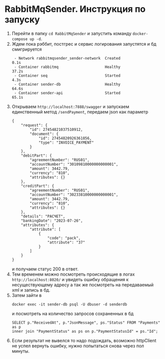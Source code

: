 # RabbitMqSender. Инструкция по запуску
1. Перейти в папку `cd RabbitMqSender` и запустить команду `docker-compose up -d`. 
2. Ждем пока рэббит, постгрес и сервис логирования запустятся и бд смигрируется
    ```
     - Network rabbitmqsender_sender-network  Created                                                                  0.1s
     - Container rabbitmq                     Healthy                                                                 37.2s
     - Container seq                          Started                                                                  4.3s
     - Container sender-db                    Healthy                                                                 64.6s
     - Container sender-api                   Started                                                                 65.1s
    ```
4. Открываем `http://localhost:7888/swagger` и запускаем единственный метод `/sendPayment`, передаем json как параметр
    ```
    {
    	"request": {
    		"id": 27454821037510912,
    		"document": {
    			"id": 27454820926361856,
    			"type": "INVOICE_PAYMENT"
    		}
    	},
    	"debitPart": {
    		"agreementNumber": "RUS01",
    		"accountNumber": "30109810000000000001",
    		"amount": 3442.79,
    		"currency": "810",
    		"attributes": {}
    	},
    	"creditPart": {
    		"agreementNumber": "RUS01",
    		"accountNumber": "30233810000000000001",
    		"amount": 3442.79,
    		"currency": "810",
    		"attributes": {}
    	},
    	"details": "РАСЧЕТ",
    	"bankingDate": "2023-07-26",
    	"attributes": {
    		"attribute": [
    			{
    				"code": "pack",
    				"attribute": "37"
    			}
    		]
    	}
    }
    ```
    и получаем статус 200 в ответ.
5. Тем временем можно посмотреть происходящие в логах `http://localhost:8020/` и увидеть ошибку обращения к несуществующему адресу а так же посмотреть на передаваемый xml и запись в бд.
6. Затем зайти в
   ```
   docker exec -it sender-db psql -U dbuser -d senderdb
   ```
    и посмотреть на количество запросов сохраненных в бд 
    ```
    SELECT p."ReceivedAt", p."JsonMessage", ps."Status" FROM "Payments" as p
    inner join "PaymentStatus" as ps on p."PaymentStatusId" = ps."Id";
    ```
7. Если результат не вывелся то надо подождать, возможно httpClient не успел вернуть ошибку, нужно попытаться снова через пол минуты.

